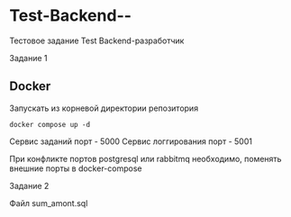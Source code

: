 # Test-Backend--
Тестовое задание Test Backend-разработчик

Задание 1

## Docker
Запускать из корневой директории репозитория
```
docker compose up -d
```

Сервис заданий порт - 5000
Сервис логгирования порт - 5001

При конфликте портов postgresql или rabbitmq необходимо, поменять внешние порты в docker-compose

Задание 2

Файл sum_amont.sql

